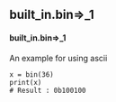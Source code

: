 ## built_in.bin=>_1
#### built_in.bin=>_1
An example for using ascii
```
x = bin(36)
print(x)
# Result : 0b100100
```